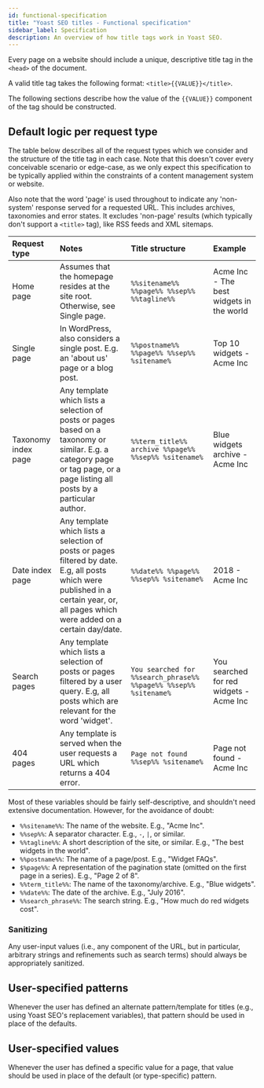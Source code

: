 ```yaml
---
id: functional-specification
title: "Yoast SEO titles - Functional specification"
sidebar_label: Specification
description: An overview of how title tags work in Yoast SEO.
---
```


Every page on a website should include a unique, descriptive title tag in the `<head>` of the document.

A valid title tag takes the following format: `<title>{{VALUE}}</title>`.

The following sections describe how the value of the `{{VALUE}}` component of the tag should be constructed.

## Default logic per request type
The table below describes all of the request types which we consider and the structure of the title tag in each case. Note that this doesn't cover every conceivable scenario or edge-case, as we only expect this specification to be typically applied within the constraints of a content management system or website.

Also note that the word 'page' is used throughout to indicate any 'non-system' response served for a requested URL. This includes archives, taxonomies and error states. It excludes 'non-page' results (which typically don't support a `<title>` tag), like RSS feeds and XML sitemaps.

| Request type | Notes | Title structure | Example |
| :--- | :--- | :--- | :--- |
| Home page | Assumes that the homepage resides at the site root. Otherwise, see Single page. | `%%sitename%% %%page%% %%sep%% %%tagline%%` | Acme Inc - The best widgets in the world |
| Single page | In WordPress, also considers a single post. E.g. an 'about us' page or a blog post. | `%%postname%% %%page%% %%sep%% %sitename%` | Top 10 widgets - Acme Inc |
| Taxonomy index page | Any template which lists a selection of posts or pages based on a taxonomy or similar. E.g. a category page or tag page, or a page listing all posts by a particular author. | `%%term_title%% archive %%page%% %%sep%% %sitename%` | Blue widgets archive - Acme Inc |
| Date index page | Any template which lists a selection of posts or pages filtered by date. E.g, all posts which were published in a certain year, or, all pages which were added on a certain day/date. | `%%date%% %%page%% %%sep%% %sitename%` | 2018 - Acme Inc |
| Search pages | Any template which lists a selection of posts or pages filtered by a user query. E.g, all posts which are relevant for the word 'widget'. | `You searched for %%search_phrase%% %%page%% %%sep%% %sitename%` | You searched for red widgets - Acme Inc |
| 404 pages | Any template is served when the user requests a URL which returns a 404 error. | `Page not found %%sep%% %sitename%` | Page not found - Acme Inc |

Most of these variables should be fairly self-descriptive, and shouldn't need extensive documentation. However, for the avoidance of doubt:

- `%%sitename%%`: The name of the website. E.g., "Acme Inc".
- `%%sep%%`: A separator character. E.g., `-`, `|`, or similar.
- `%%tagline%%`: A short description of the site, or similar. E.g., "The best widgets in the world".
- `%%postname%%`: The name of a page/post. E.g., "Widget FAQs".
- `$%page%%`: A representation of the pagination state (omitted on the first page in a series). E.g., "Page 2 of 8".
- `%%term_title%%`: The name of the taxonomy/archive. E.g., "Blue widgets".
- `%%date%%`: The date of the archive. E.g., "July 2016".
- `%%search_phrase%%`: The search string. E.g., "How much do red widgets cost".

### Sanitizing
Any user-input values (i.e., any component of the URL, but in particular, arbitrary strings and refinements such as search terms) should always be appropriately sanitized.

## User-specified patterns
Whenever the user has defined an alternate pattern/template for titles (e.g., using Yoast SEO's replacement variables), that pattern should be used in place of the defaults.

## User-specified values
Whenever the user has defined a specific value for a page, that value should be used in place of the default (or type-specific) pattern.
